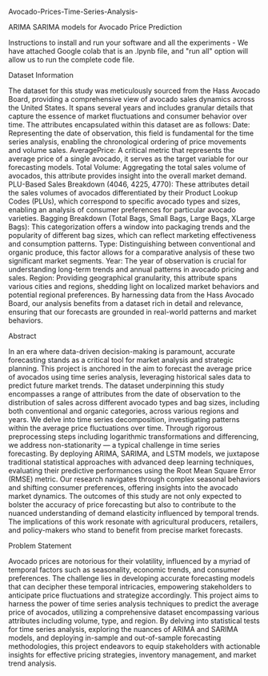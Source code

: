 Avocado-Prices-Time-Series-Analysis-

ARIMA SARIMA models for Avocado Price Prediction

Instructions to install and run your software and all the experiments - We have attached Google colab that is an .Ipynb file, and "run all" option will allow us to run the complete code file.


Dataset Information

The dataset for this study was meticulously sourced from the Hass Avocado Board, providing a comprehensive view of avocado sales dynamics across the United States. It spans several years and includes granular details that capture the essence of market fluctuations and consumer behavior over time. The attributes encapsulated within this dataset are as follows: Date: Representing the date of observation, this field is fundamental for the time series analysis, enabling the chronological ordering of price movements and volume sales. AveragePrice: A critical metric that represents the average price of a single avocado, it serves as the target variable for our forecasting models. Total Volume: Aggregating the total sales volume of avocados, this attribute provides insight into the overall market demand. PLU-Based Sales Breakdown (4046, 4225, 4770): These attributes detail the sales volumes of avocados differentiated by their Product Lookup Codes (PLUs), which correspond to specific avocado types and sizes, enabling an analysis of consumer preferences for particular avocado varieties. Bagging Breakdown (Total Bags, Small Bags, Large Bags, XLarge Bags): This categorization offers a window into packaging trends and the popularity of different bag sizes, which can reflect marketing effectiveness and consumption patterns. Type: Distinguishing between conventional and organic produce, this factor allows for a comparative analysis of these two significant market segments. Year: The year of observation is crucial for understanding long-term trends and annual patterns in avocado pricing and sales. Region: Providing geographical granularity, this attribute spans various cities and regions, shedding light on localized market behaviors and potential regional preferences. By harnessing data from the Hass Avocado Board, our analysis benefits from a dataset rich in detail and relevance, ensuring that our forecasts are grounded in real-world patterns and market behaviors.

Abstract

In an era where data-driven decision-making is paramount, accurate forecasting stands as a critical tool for market analysis and strategic planning. This project is anchored in the aim to forecast the average price of avocados using time series analysis, leveraging historical sales data to predict future market trends. The dataset underpinning this study encompasses a range of attributes from the date of observation to the distribution of sales across different avocado types and bag sizes, including both conventional and organic categories, across various regions and years. We delve into time series decomposition, investigating patterns within the average price fluctuations over time. Through rigorous preprocessing steps including logarithmic transformations and differencing, we address non-stationarity — a typical challenge in time series forecasting. By deploying ARIMA, SARIMA, and LSTM models, we juxtapose traditional statistical approaches with advanced deep learning techniques, evaluating their predictive performances using the Root Mean Square Error (RMSE) metric. Our research navigates through complex seasonal behaviors and shifting consumer preferences, offering insights into the avocado market dynamics. The outcomes of this study are not only expected to bolster the accuracy of price forecasting but also to contribute to the nuanced understanding of demand elasticity influenced by temporal trends. The implications of this work resonate with agricultural producers, retailers, and policy-makers who stand to benefit from precise market forecasts.

Problem Statement

Avocado prices are notorious for their volatility, influenced by a myriad of temporal factors such as seasonality, economic trends, and consumer preferences. The challenge lies in developing accurate forecasting models that can decipher these temporal intricacies, empowering stakeholders to anticipate price fluctuations and strategize accordingly. This project aims to harness the power of time series analysis techniques to predict the average price of avocados, utilizing a comprehensive dataset encompassing various attributes including volume, type, and region. By delving into statistical tests for time series analysis, exploring the nuances of ARIMA and SARIMA models, and deploying in-sample and out-of-sample forecasting methodologies, this project endeavors to equip stakeholders with actionable insights for effective pricing strategies, inventory management, and market trend analysis.
